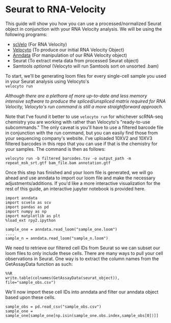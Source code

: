 # Seurat to RNA-Velocity

This guide will show you how you can use a processed/normalized Seurat object in conjunction with your RNA Velocity analysis. 
We will be using the following programs: <br>

- [scVelo](https://github.com/theislab/scvelo) (For RNA Velocity)
- [Velocyto](http://velocyto.org/) (To produce our initial RNA Velocity Object)
- [Anndata](https://icb-anndata.readthedocs-hosted.com/en/stable/) (For manipulation of our RNA Velocity object)
- Seurat (To extract meta data from processed Seurat object)
- Samtools *optional* (Velocyto will run Samtools sort on unsorted .bam)

To start, we'll be generating loom files for every single-cell sample you used in your Seurat analysis using Velocyto's <br>```velocyto run```

*Although there are a plethora of more up-to-date and less memory intensive software to produce the spliced/unspliced matrix required
for RNA Velocity, Velocyto's run command is still a more straightforward approach.*

Note that I've found it better to use ```velocyto run``` for whichever scRNA-seq chemistry you are working with rather than Velocyto's "ready-to-use subcommands." 
The only caveat is you'll have to use a filtered barcode file in conjunction with the run command, but you can easily find those from
your sequencing company's website. I've uploaded 10XV2 and 10XV3 filtered barcodes in this repo that you can use if that is the
chemistry for your samples. The command is then as follows:

```
velocyto run -b filtered_barcodes.tsv -o output_path -m repeat_msk_srt.gtf bam_file.bam annotation.gtf
```
Once this step has finished and your loom file is generated, we will go ahead and use anndata to import our loom file and make the necessary adjustments/additions. If you'd like a more interactive visualization for the rest of this guide,
an interactive jupyter notebook is provided here.

```
import anndata
import scvelo as scv
import pandas as pd
import numpy as np
import matplotlib as plt
%load_ext rpy2.ipython

sample_one = anndata.read_loom("sample_one.loom")
....
sample_n = anndata.read_loom("sample_n.loom")
```

We need to retrieve our filtered cell IDs from Seurat so we can subset our loom files to only include these cells. There are many
ways to pull your cell observations in Seurat.  One way is to extract the column names from the GetAssayData function as such:

```
%%R
write.table(colnames(GetAssayData(seurat_object)), file="sample_obs.csv")
```
We'll now import these cell IDs into anndata and filter our anndata object based upon these cells. 

```
sample_obs = pd.read_csv("sample_obs.csv")
sample_one = sample_one[sample_one[np.isin(sample_one.obs.index,sample_obs[0])]]
```

